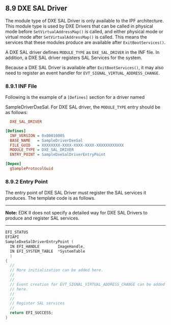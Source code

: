 <!--- @file
  8.9 DXE SAL Driver

  Copyright (c) 2010-2018, Intel Corporation. All rights reserved.<BR>

  Redistribution and use in source (original document form) and 'compiled'
  forms (converted to PDF, epub, HTML and other formats) with or without
  modification, are permitted provided that the following conditions are met:

  1) Redistributions of source code (original document form) must retain the
     above copyright notice, this list of conditions and the following
     disclaimer as the first lines of this file unmodified.

  2) Redistributions in compiled form (transformed to other DTDs, converted to
     PDF, epub, HTML and other formats) must reproduce the above copyright
     notice, this list of conditions and the following disclaimer in the
     documentation and/or other materials provided with the distribution.

  THIS DOCUMENTATION IS PROVIDED BY TIANOCORE PROJECT "AS IS" AND ANY EXPRESS OR
  IMPLIED WARRANTIES, INCLUDING, BUT NOT LIMITED TO, THE IMPLIED WARRANTIES OF
  MERCHANTABILITY AND FITNESS FOR A PARTICULAR PURPOSE ARE DISCLAIMED. IN NO
  EVENT SHALL TIANOCORE PROJECT  BE LIABLE FOR ANY DIRECT, INDIRECT, INCIDENTAL,
  SPECIAL, EXEMPLARY, OR CONSEQUENTIAL DAMAGES (INCLUDING, BUT NOT LIMITED TO,
  PROCUREMENT OF SUBSTITUTE GOODS OR SERVICES; LOSS OF USE, DATA, OR PROFITS;
  OR BUSINESS INTERRUPTION) HOWEVER CAUSED AND ON ANY THEORY OF LIABILITY,
  WHETHER IN CONTRACT, STRICT LIABILITY, OR TORT (INCLUDING NEGLIGENCE OR
  OTHERWISE) ARISING IN ANY WAY OUT OF THE USE OF THIS DOCUMENTATION, EVEN IF
  ADVISED OF THE POSSIBILITY OF SUCH DAMAGE.

-->

## 8.9 DXE SAL Driver

The module type of DXE SAL Driver is only available to the IPF architecture.
This module type is used by DXE Drivers that can be called in physical mode
before `SetVirtualAddressMap()` is called, and either physical mode or virtual
mode after `SetVirtualAddressMap()` is called. This means the services that
these modules produce are available after `ExitBootServices()`.

A DXE SAL driver defines `MODULE_TYPE` as `DXE_SAL_DRIVER` in the INF file. In
addition, a DXE SAL driver registers SAL Services for the system.

Because a DXE SAL Driver is available after `ExitBootServices()`, it may also
need to register an event handler for `EVT_SIGNAL_VIRTUAL_ADDRESS_CHANGE`.

### 8.9.1 INF File

Following is the example of a `[Defines]` section for a driver named

SampleDriverDxeSal. For DXE SAL driver, the `MODULE_TYPE` entry should be as
follows:

```ini
  DXE_SAL_DRIVER

[Defines]
  INF_VERSION = 0x00010005
  BASE_NAME   = SampleDriverDxeSal
  FILE_GUID   = XXXXXXXX-XXXX-XXXX-XXXX-XXXXXXXXXXXX
  MODULE_TYPE = DXE_SAL_DRIVER
  ENTRY_POINT = SampleDxeSalDriverEntryPoint

[Depex]
  gSampleProtocolGuid
```

### 8.9.2 Entry Point

The entry point of DXE SAL Driver must register the SAL services it produces.
The template code is as follows.

**********
**Note:** EDK II does not specify a detailed way for DXE SAL Drivers to produce
and register SAL services.
**********

```c
EFI_STATUS
EFIAPI
SampleDxeSalDriverEntryPoint (
  IN EFI_HANDLE        ImageHandle,
  IN EFI_SYSTEM_TABLE  *SystemTable
  )
{
  //
  // More initialization can be added here.
  //
  //
  // Event creation for EVT_SIGNAL_VIRTUAL_ADDRESS_CHANGE can be added
  // here.
  //
  //
  // Register SAL services
  //
  return EFI_SUCCESS;
}
```
